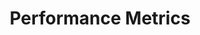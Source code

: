 ---
title: "Performance Metrics"
layout: interview_layout
collection: interview_preparation
permalink: /interview-preparation/performance_metrics/
markdown_url: "https://raw.githubusercontent.com/ajitsingh98/Data-Science-Interview-Questions-Answers/main/performance_metrics.md"
img_url: "https://raw.githubusercontent.com/ajitsingh98/Data-Science-Interview-Questions-Answers/main/img/"
excerpt: 'Covers questions from Regression Metrics, Classification Metrics, Loss Functions, Objective Functions, Clustering Metrics'
---